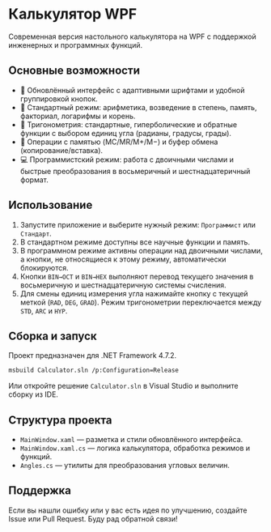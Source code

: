 # Калькулятор WPF

Современная версия настольного калькулятора на WPF с поддержкой инженерных и программных функций.

## Основные возможности

- 📱 Обновлённый интерфейс с адаптивными шрифтами и удобной группировкой кнопок.
- 🧮 Стандартный режим: арифметика, возведение в степень, память, факториал, логарифмы и корень.
- 📐 Тригонометрия: стандартные, гиперболические и обратные функции с выбором единиц угла (радианы, градусы, грады).
- 💾 Операции с памятью (MC/MR/M+/M−) и буфер обмена (копирование/вставка).
- 💻 Программистский режим: работа с двоичными числами и быстрые преобразования в восьмеричный и шестнадцатеричный формат.

## Использование

1. Запустите приложение и выберите нужный режим: `Программист` или `Стандарт`.
2. В стандартном режиме доступны все научные функции и память.
3. В программном режиме активны операции над двоичными числами, а кнопки, не относящиеся к этому режиму, автоматически блокируются.
4. Кнопки `BIN→OCT` и `BIN→HEX` выполняют перевод текущего значения в восьмеричную и шестнадцатеричную системы счисления.
5. Для смены единиц измерения угла нажимайте кнопку с текущей меткой (`RAD`, `DEG`, `GRAD`). Режим тригонометрии переключается между `STD`, `ARC` и `HYP`.

## Сборка и запуск

Проект предназначен для .NET Framework 4.7.2.

```bash
msbuild Calculator.sln /p:Configuration=Release
```

Или откройте решение `Calculator.sln` в Visual Studio и выполните сборку из IDE.

## Структура проекта

- `MainWindow.xaml` — разметка и стили обновлённого интерфейса.
- `MainWindow.xaml.cs` — логика калькулятора, обработка режимов и функций.
- `Angles.cs` — утилиты для преобразования угловых величин.

## Поддержка

Если вы нашли ошибку или у вас есть идея по улучшению, создайте Issue или Pull Request. Буду рад обратной связи!
